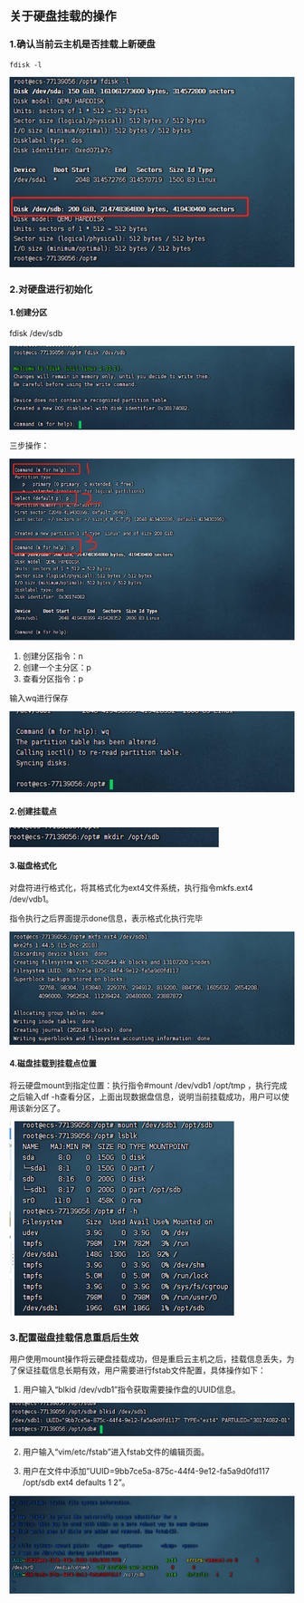 ## 关于硬盘挂载的操作

### 1.确认当前云主机是否挂载上新硬盘

```shell
fdisk -l
```



![image-20220725091347439](harddisk.assets/image-20220725091347439.png)

### 2.对硬盘进行初始化

#### 1.创建分区

fdisk /dev/sdb

![image-20220725091850114](harddisk.assets/image-20220725091850114.png)

三步操作：

![image-20220725105916092](harddisk.assets/image-20220725105916092.png)

1. 创建分区指令：n
2. 创建一个主分区：p
3. 查看分区指令：p



输入wq进行保存

![image-20220725092203031](harddisk.assets/image-20220725092203031.png)



#### 2.创建挂载点

![image-20220725092949752](harddisk.assets/image-20220725092949752.png)



#### 3.磁盘格式化

对盘符进行格式化，将其格式化为ext4文件系统，执行指令mkfs.ext4 /dev/vdb1。

指令执行之后界面提示done信息，表示格式化执行完毕

![image-20220725093104533](harddisk.assets/image-20220725093104533.png)



#### 4.磁盘挂载到挂载点位置

将云硬盘mount到指定位置：执行指令#mount /dev/vdb1 /opt/tmp ，执行完成之后输入df -h查看分区，上面出现数据盘信息，说明当前挂载成功，用户可以使用该新分区了。



![image-20220725093422078](harddisk.assets/image-20220725093422078.png)







### 3.配置磁盘挂载信息重启后生效

用户使用mount操作将云硬盘挂载成功，但是重启云主机之后，挂载信息丢失，为了保证挂载信息长期有效，用户需要进行fstab文件配置，具体操作如下：

1. 用户输入“blkid /dev/vdb1”指令获取需要操作盘的UUID信息。

![image-20220725093619206](harddisk.assets/image-20220725093619206.png)

2. 用户输入“vim/etc/fstab”进入fstab文件的编辑页面。

3. 用户在文件中添加”UUID=9bb7ce5a-875c-44f4-9e12-fa5a9d0fd117 /opt/sdb ext4 defaults 1 2”。



![image-20220725093851901](harddisk.assets/image-20220725093851901.png)